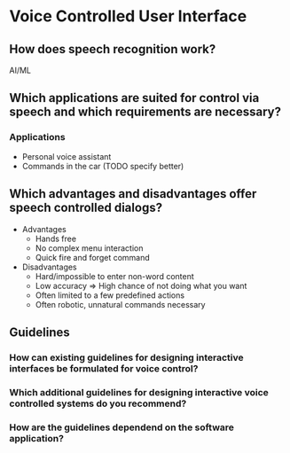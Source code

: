 # Voice Controlled User Interface
## How does speech recognition work?
AI/ML
## Which applications are suited for control via speech and which requirements are necessary?
### Applications
- Personal voice assistant
- Commands in the car (TODO specify better)

## Which advantages and disadvantages offer speech controlled dialogs?
- Advantages
  - Hands free
  - No complex menu interaction
  - Quick fire and forget command
- Disadvantages
  - Hard/impossible to enter non-word content
  - Low accuracy => High chance of not doing what you want
  - Often limited to a few predefined actions
  - Often robotic, unnatural commands necessary

## Guidelines
### How can existing guidelines for designing interactive interfaces be formulated for voice control?
### Which additional guidelines for designing interactive voice controlled systems do you recommend?
### How are the guidelines dependend on the software application?
